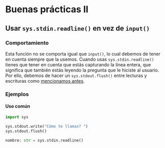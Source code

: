 # Buenas prácticas II

## Usar `sys.stdin.readline()` en vez de `input()`

### Comportamiento

Esta función no se comporta igual que `input()`, lo cual debemos de tener en cuenta siempre que la usemos. Cuando usas `sys.stdin.readline()` tienes que tener en cuenta que estás capturando la línea entera, que significa que también estás leyendo la pregunta que le hiciste al usuario. Por ello, debemos de hacer un `sys.stdout.flush()` entre lecturas y escrituras como [mencionamos antes](004_buenas_practicas_1.md).

### Ejemplos

#### Uso común

```python
import sys

sys.stdout.write("Cómo te llamas? ")
sys.stdout.flush()

nombre: str = sys.stdin.readline()
```
